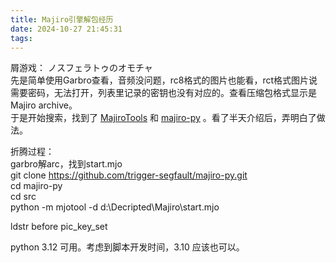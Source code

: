 ```yaml
---
title: Majiro引擎解包经历
date: 2024-10-27 21:45:31
tags:
---
```

屑游戏： ノスフェラトゥのオモチャ  
先是简单使用Garbro查看，音频没问题，rc8格式的图片也能看，rct格式图片说需要密码，无法打开，列表里记录的密钥也没有对应的。查看压缩包格式显示是Majiro archive。  
于是开始搜索，找到了 [MajiroTools](https://github.com/AtomCrafty/MajiroTools) 和 [majiro-py](https://github.com/trigger-segfault/majiro-py) 。看了半天介绍后，弄明白了做法。  

折腾过程：  
garbro解arc，找到start.mjo  
git clone https://github.com/trigger-segfault/majiro-py.git  
cd majiro-py  
cd src  
python -m mjotool -d d:\Decripted\Majiro\start.mjo  

ldstr before pic_key_set  

python 3.12 可用。考虑到脚本开发时间，3.10 应该也可以。